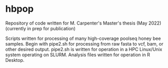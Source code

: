 # hbpop
Repository of code written for M. Carpenter's Master's thesis (May 2022)
(currently in prep for publication)

Scripts written for processing of many high-coverage poolseq honey bee samples. Begin with pipe2.sh for processing from raw fasta to vcf, bam, or other desired output.
pipe2.sh is written for operation in a HPC Linux/Unix system operating on SLURM.
Analysis files written for operation in R Desktop.
